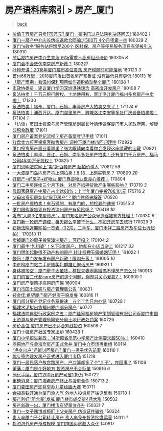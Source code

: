 [房产语料库索引](../../README.md)  > [房产_厦门](房产_厦门.md)
====
> [back](../README.md)

- [价值千万房产只卖170万元? 厦门一豪宅已过户法院判决还回去!](http://jkwz.applinzi.com/ittc/7087396065253000202.html#%E4%BB%B7%E5%80%BC%E5%8D%83%E4%B8%87%E6%88%BF%E4%BA%A7%E5%8F%AA%E5%8D%96170%E4%B8%87%E5%85%83%3F+%E5%8E%A6%E9%97%A8%E4%B8%80%E8%B1%AA%E5%AE%85%E5%B7%B2%E8%BF%87%E6%88%B7%E6%B3%95%E9%99%A2%E5%88%A4%E5%86%B3%E8%BF%98%E5%9B%9E%E5%8E%BB%21) 180402 *1* 
- [厦门一房产中介店长伪造退款合同骗走500万 4个月挥霍一空](http://jkwz.applinzi.com/ittc/7085847738724123658.html#%E5%8E%A6%E9%97%A8%E4%B8%80%E6%88%BF%E4%BA%A7%E4%B8%AD%E4%BB%8B%E5%BA%97%E9%95%BF%E4%BC%AA%E9%80%A0%E9%80%80%E6%AC%BE%E5%90%88%E5%90%8C%E9%AA%97%E8%B5%B0500%E4%B8%87+4%E4%B8%AA%E6%9C%88%E6%8C%A5%E9%9C%8D%E4%B8%80%E7%A9%BA) 180329 *2* 
- [厦门“e政务”服务站将增至200个 医社保、房产等便民服务项目有望被引入](http://jkwz.applinzi.com/ittc/7078762526101996551.html#%E5%8E%A6%E9%97%A8%E2%80%9Ce%E6%94%BF%E5%8A%A1%E2%80%9D%E6%9C%8D%E5%8A%A1%E7%AB%99%E5%B0%86%E5%A2%9E%E8%87%B3200%E4%B8%AA+%E5%8C%BB%E7%A4%BE%E4%BF%9D%E3%80%81%E6%88%BF%E4%BA%A7%E7%AD%89%E4%BE%BF%E6%B0%91%E6%9C%8D%E5%8A%A1%E9%A1%B9%E7%9B%AE%E6%9C%89%E6%9C%9B%E8%A2%AB%E5%BC%95%E5%85%A5) 180310  
- [节后厦门房产中介生意淡 市场需求不高房租没涨价](http://jkwz.applinzi.com/ittc/7076924541026960391.html#%E8%8A%82%E5%90%8E%E5%8E%A6%E9%97%A8%E6%88%BF%E4%BA%A7%E4%B8%AD%E4%BB%8B%E7%94%9F%E6%84%8F%E6%B7%A1+%E5%B8%82%E5%9C%BA%E9%9C%80%E6%B1%82%E4%B8%8D%E9%AB%98%E6%88%BF%E7%A7%9F%E6%B2%A1%E6%B6%A8%E4%BB%B7) 180305 *8* 
- [厦门会不会效仿南京房产新政？](http://jkwz.applinzi.com/ittc/7074900513588249607.html#%E5%8E%A6%E9%97%A8%E4%BC%9A%E4%B8%8D%E4%BC%9A%E6%95%88%E4%BB%BF%E5%8D%97%E4%BA%AC%E6%88%BF%E4%BA%A7%E6%96%B0%E6%94%BF%EF%BC%9F) 180227  
- [叶檀开讲：2018年厦门楼市高位震荡 房产税随时可能落地](http://jkwz.applinzi.com/ittc/7061690500933747723.html#%E5%8F%B6%E6%AA%80%E5%BC%80%E8%AE%B2%EF%BC%9A2018%E5%B9%B4%E5%8E%A6%E9%97%A8%E6%A5%BC%E5%B8%82%E9%AB%98%E4%BD%8D%E9%9C%87%E8%8D%A1+%E6%88%BF%E4%BA%A7%E7%A8%8E%E9%9A%8F%E6%97%B6%E5%8F%AF%E8%83%BD%E8%90%BD%E5%9C%B0) 180123 *3* 
- [首付66万起！2018厦门发出首张房产预售证 没有最低只有更低](http://jkwz.applinzi.com/ittc/7057990831942665232.html#%E9%A6%96%E4%BB%9866%E4%B8%87%E8%B5%B7%EF%BC%812018%E5%8E%A6%E9%97%A8%E5%8F%91%E5%87%BA%E9%A6%96%E5%BC%A0%E6%88%BF%E4%BA%A7%E9%A2%84%E5%94%AE%E8%AF%81+%E6%B2%A1%E6%9C%89%E6%9C%80%E4%BD%8E%E5%8F%AA%E6%9C%89%E6%9B%B4%E4%BD%8E) 180113 *16* 
- [「房产案例」看漳州保利项目如何造IP撬动整个厦门](http://jkwz.applinzi.com/ittc/7056304626494604294.html#%E3%80%8C%E6%88%BF%E4%BA%A7%E6%A1%88%E4%BE%8B%E3%80%8D%E7%9C%8B%E6%BC%B3%E5%B7%9E%E4%BF%9D%E5%88%A9%E9%A1%B9%E7%9B%AE%E5%A6%82%E4%BD%95%E9%80%A0IP%E6%92%AC%E5%8A%A8%E6%95%B4%E4%B8%AA%E5%8E%A6%E9%97%A8) 180108 *1* 
- [市政协委员：建议厦门学习深圳港铁理念 高密度开发房产](http://jkwz.applinzi.com/ittc/7056213354404643851.html#%E5%B8%82%E6%94%BF%E5%8D%8F%E5%A7%94%E5%91%98%EF%BC%9A%E5%BB%BA%E8%AE%AE%E5%8E%A6%E9%97%A8%E5%AD%A6%E4%B9%A0%E6%B7%B1%E5%9C%B3%E6%B8%AF%E9%93%81%E7%90%86%E5%BF%B5+%E9%AB%98%E5%AF%86%E5%BA%A6%E5%BC%80%E5%8F%91%E6%88%BF%E4%BA%A7) 180108 *7* 
- [泉法拍卖｜千万元银行股权、土地使用权，晋江洛江厦门福州多套房产拍卖啦！](http://jkwz.applinzi.com/ittc/7052986738765464592.html#%E6%B3%89%E6%B3%95%E6%8B%8D%E5%8D%96%EF%BD%9C%E5%8D%83%E4%B8%87%E5%85%83%E9%93%B6%E8%A1%8C%E8%82%A1%E6%9D%83%E3%80%81%E5%9C%9F%E5%9C%B0%E4%BD%BF%E7%94%A8%E6%9D%83%EF%BC%8C%E6%99%8B%E6%B1%9F%E6%B4%9B%E6%B1%9F%E5%8E%A6%E9%97%A8%E7%A6%8F%E5%B7%9E%E5%A4%9A%E5%A5%97%E6%88%BF%E4%BA%A7%E6%8B%8D%E5%8D%96%E5%95%A6%EF%BC%81) 171230  
- [泉法拍卖｜福州、厦门、石狮、丰泽房产大拍卖又来了！](http://jkwz.applinzi.com/ittc/7039610857145762832.html#%E6%B3%89%E6%B3%95%E6%8B%8D%E5%8D%96%EF%BD%9C%E7%A6%8F%E5%B7%9E%E3%80%81%E5%8E%A6%E9%97%A8%E3%80%81%E7%9F%B3%E7%8B%AE%E3%80%81%E4%B8%B0%E6%B3%BD%E6%88%BF%E4%BA%A7%E5%A4%A7%E6%8B%8D%E5%8D%96%E5%8F%88%E6%9D%A5%E4%BA%86%EF%BC%81) 171124 *6* 
- [泉法拍卖｜浦西万达、厦门湖里房产，鲤城洛江南安等多处厂房设备拍卖啦！](http://jkwz.applinzi.com/ittc/7032075399159350288.html#%E6%B3%89%E6%B3%95%E6%8B%8D%E5%8D%96%EF%BD%9C%E6%B5%A6%E8%A5%BF%E4%B8%87%E8%BE%BE%E3%80%81%E5%8E%A6%E9%97%A8%E6%B9%96%E9%87%8C%E6%88%BF%E4%BA%A7%EF%BC%8C%E9%B2%A4%E5%9F%8E%E6%B4%9B%E6%B1%9F%E5%8D%97%E5%AE%89%E7%AD%89%E5%A4%9A%E5%A4%84%E5%8E%82%E6%88%BF%E8%AE%BE%E5%A4%87%E6%8B%8D%E5%8D%96%E5%95%A6%EF%BC%81) 171104 *1* 
- [「访谈」市国土资源与房产管理局副局长叶德传做客厦门市人民政府网，解疑公积金政策](http://jkwz.applinzi.com/ittc/7023239048532083728.html#%E3%80%8C%E8%AE%BF%E8%B0%88%E3%80%8D%E5%B8%82%E5%9B%BD%E5%9C%9F%E8%B5%84%E6%BA%90%E4%B8%8E%E6%88%BF%E4%BA%A7%E7%AE%A1%E7%90%86%E5%B1%80%E5%89%AF%E5%B1%80%E9%95%BF%E5%8F%B6%E5%BE%B7%E4%BC%A0%E5%81%9A%E5%AE%A2%E5%8E%A6%E9%97%A8%E5%B8%82%E4%BA%BA%E6%B0%91%E6%94%BF%E5%BA%9C%E7%BD%91%EF%BC%8C%E8%A7%A3%E7%96%91%E5%85%AC%E7%A7%AF%E9%87%91%E6%94%BF%E7%AD%96) 171011  
- [厦门房产备案登记流程？房产备案登记手续](http://jkwz.applinzi.com/ittc/7023106106824590352.html#%E5%8E%A6%E9%97%A8%E6%88%BF%E4%BA%A7%E5%A4%87%E6%A1%88%E7%99%BB%E8%AE%B0%E6%B5%81%E7%A8%8B%EF%BC%9F%E6%88%BF%E4%BA%A7%E5%A4%87%E6%A1%88%E7%99%BB%E8%AE%B0%E6%89%8B%E7%BB%AD) 171011  
- [红盘卖力揽客投资客抛售房产 调控下厦门楼市回归理性](http://jkwz.applinzi.com/ittc/7016026540268323856.html#%E7%BA%A2%E7%9B%98%E5%8D%96%E5%8A%9B%E6%8F%BD%E5%AE%A2%E6%8A%95%E8%B5%84%E5%AE%A2%E6%8A%9B%E5%94%AE%E6%88%BF%E4%BA%A7+%E8%B0%83%E6%8E%A7%E4%B8%8B%E5%8E%A6%E9%97%A8%E6%A5%BC%E5%B8%82%E5%9B%9E%E5%BD%92%E7%90%86%E6%80%A7) 170922  
- [厦门投资房产置业看哪里？张大眼睛向南看你会发现这座隐藏的宝藏](http://jkwz.applinzi.com/ittc/7015905717683487760.html#%E5%8E%A6%E9%97%A8%E6%8A%95%E8%B5%84%E6%88%BF%E4%BA%A7%E7%BD%AE%E4%B8%9A%E7%9C%8B%E5%93%AA%E9%87%8C%EF%BC%9F%E5%BC%A0%E5%A4%A7%E7%9C%BC%E7%9D%9B%E5%90%91%E5%8D%97%E7%9C%8B%E4%BD%A0%E4%BC%9A%E5%8F%91%E7%8E%B0%E8%BF%99%E5%BA%A7%E9%9A%90%E8%97%8F%E7%9A%84%E5%AE%9D%E8%97%8F) 170921  
- [泉法拍卖｜丰泽、晋江、石狮、南平多处房产拍卖！还有厦门千万房产、福马公司4530万元股权！](http://jkwz.applinzi.com/ittc/7005850035135464465.html#%E6%B3%89%E6%B3%95%E6%8B%8D%E5%8D%96%EF%BD%9C%E4%B8%B0%E6%B3%BD%E3%80%81%E6%99%8B%E6%B1%9F%E3%80%81%E7%9F%B3%E7%8B%AE%E3%80%81%E5%8D%97%E5%B9%B3%E5%A4%9A%E5%A4%84%E6%88%BF%E4%BA%A7%E6%8B%8D%E5%8D%96%EF%BC%81%E8%BF%98%E6%9C%89%E5%8E%A6%E9%97%A8%E5%8D%83%E4%B8%87%E6%88%BF%E4%BA%A7%E3%80%81%E7%A6%8F%E9%A9%AC%E5%85%AC%E5%8F%B84530%E4%B8%87%E5%85%83%E8%82%A1%E6%9D%83%EF%BC%81) 170825 *1* 
- [厦门思明法院网上“卖”近百套房产 起拍价诱人](http://jkwz.applinzi.com/ittc/7000838885914182672.html#%E5%8E%A6%E9%97%A8%E6%80%9D%E6%98%8E%E6%B3%95%E9%99%A2%E7%BD%91%E4%B8%8A%E2%80%9C%E5%8D%96%E2%80%9D%E8%BF%91%E7%99%BE%E5%A5%97%E6%88%BF%E4%BA%A7+%E8%B5%B7%E6%8B%8D%E4%BB%B7%E8%AF%B1%E4%BA%BA) 170812 *59* 
- [一大波厦门岛内房产将上网拍卖！8·18，上网买套房？](http://jkwz.applinzi.com/ittc/6999760800196330513.html#%E4%B8%80%E5%A4%A7%E6%B3%A2%E5%8E%A6%E9%97%A8%E5%B2%9B%E5%86%85%E6%88%BF%E4%BA%A7%E5%B0%86%E4%B8%8A%E7%BD%91%E6%8B%8D%E5%8D%96%EF%BC%818%C2%B718%EF%BC%8C%E4%B8%8A%E7%BD%91%E4%B9%B0%E5%A5%97%E6%88%BF%EF%BC%9F) 170809 *20* 
- [好房产=好房子+好物业 厦门靠谱物业盘良心推荐！](http://jkwz.applinzi.com/ittc/6997978082429109264.html#%E5%A5%BD%E6%88%BF%E4%BA%A7%3D%E5%A5%BD%E6%88%BF%E5%AD%90%2B%E5%A5%BD%E7%89%A9%E4%B8%9A+%E5%8E%A6%E9%97%A8%E9%9D%A0%E8%B0%B1%E7%89%A9%E4%B8%9A%E7%9B%98%E8%89%AF%E5%BF%83%E6%8E%A8%E8%8D%90%EF%BC%81) 170804  
- [厦门二手房连续三个月下跌，对房产抵押贷款产生哪些影响？](http://jkwz.applinzi.com/ittc/6992152374318466065.html#%E5%8E%A6%E9%97%A8%E4%BA%8C%E6%89%8B%E6%88%BF%E8%BF%9E%E7%BB%AD%E4%B8%89%E4%B8%AA%E6%9C%88%E4%B8%8B%E8%B7%8C%EF%BC%8C%E5%AF%B9%E6%88%BF%E4%BA%A7%E6%8A%B5%E6%8A%BC%E8%B4%B7%E6%AC%BE%E4%BA%A7%E7%94%9F%E5%93%AA%E4%BA%9B%E5%BD%B1%E5%93%8D%EF%BC%9F) 170719 *3* 
- [我国家庭资产中房产占比达68%；上半年厦门完投706.1亿元](http://jkwz.applinzi.com/ittc/6990805343998051345.html#%E6%88%91%E5%9B%BD%E5%AE%B6%E5%BA%AD%E8%B5%84%E4%BA%A7%E4%B8%AD%E6%88%BF%E4%BA%A7%E5%8D%A0%E6%AF%94%E8%BE%BE68%25%EF%BC%9B%E4%B8%8A%E5%8D%8A%E5%B9%B4%E5%8E%A6%E9%97%A8%E5%AE%8C%E6%8A%95706.1%E4%BA%BF%E5%85%83) 170716 *2* 
- [父母出资买房如何“保卫房产”？厦门律师来解答](http://jkwz.applinzi.com/ittc/6969761185753728005.html#%E7%88%B6%E6%AF%8D%E5%87%BA%E8%B5%84%E4%B9%B0%E6%88%BF%E5%A6%82%E4%BD%95%E2%80%9C%E4%BF%9D%E5%8D%AB%E6%88%BF%E4%BA%A7%E2%80%9D%EF%BC%9F%E5%8E%A6%E9%97%A8%E5%BE%8B%E5%B8%88%E6%9D%A5%E8%A7%A3%E7%AD%94) 170520  
- [一批房产要拍卖！有石狮的，有厦门的，想捡漏的速来](http://jkwz.applinzi.com/ittc/6968012308109329413.html#%E4%B8%80%E6%89%B9%E6%88%BF%E4%BA%A7%E8%A6%81%E6%8B%8D%E5%8D%96%EF%BC%81%E6%9C%89%E7%9F%B3%E7%8B%AE%E7%9A%84%EF%BC%8C%E6%9C%89%E5%8E%A6%E9%97%A8%E7%9A%84%EF%BC%8C%E6%83%B3%E6%8D%A1%E6%BC%8F%E7%9A%84%E9%80%9F%E6%9D%A5) 170515 *3* 
- [厦门限购限售现在投资漳州房产有风险吗？](http://jkwz.applinzi.com/ittc/6958169554948719620.html#%E5%8E%A6%E9%97%A8%E9%99%90%E8%B4%AD%E9%99%90%E5%94%AE%E7%8E%B0%E5%9C%A8%E6%8A%95%E8%B5%84%E6%BC%B3%E5%B7%9E%E6%88%BF%E4%BA%A7%E6%9C%89%E9%A3%8E%E9%99%A9%E5%90%97%EF%BC%9F) 170419 *10* 
- [发布“大鳄3亿来厦炒房”，厦门知名房产公众号造谣被警方处理！](http://jkwz.applinzi.com/ittc/6950728660960150532.html#%E5%8F%91%E5%B8%83%E2%80%9C%E5%A4%A7%E9%B3%843%E4%BA%BF%E6%9D%A5%E5%8E%A6%E7%82%92%E6%88%BF%E2%80%9D%EF%BC%8C%E5%8E%A6%E9%97%A8%E7%9F%A5%E5%90%8D%E6%88%BF%E4%BA%A7%E5%85%AC%E4%BC%97%E5%8F%B7%E9%80%A0%E8%B0%A3%E8%A2%AB%E8%AD%A6%E6%96%B9%E5%A4%84%E7%90%86%EF%BC%81) 170330 *6* 
- [厦门新一轮房产调控，每天那么辛苦干什么，不如开房车去旅行](http://jkwz.applinzi.com/ittc/6950479257104024581.html#%E5%8E%A6%E9%97%A8%E6%96%B0%E4%B8%80%E8%BD%AE%E6%88%BF%E4%BA%A7%E8%B0%83%E6%8E%A7%EF%BC%8C%E6%AF%8F%E5%A4%A9%E9%82%A3%E4%B9%88%E8%BE%9B%E8%8B%A6%E5%B9%B2%E4%BB%80%E4%B9%88%EF%BC%8C%E4%B8%8D%E5%A6%82%E5%BC%80%E6%88%BF%E8%BD%A6%E5%8E%BB%E6%97%85%E8%A1%8C) 170329 *3* 
- [石狮法院近期网拍一览表（32宗，二手车、厦门禾祥二路房产及车位七折起拍）](http://jkwz.applinzi.com/ittc/6943542808282661893.html#%E7%9F%B3%E7%8B%AE%E6%B3%95%E9%99%A2%E8%BF%91%E6%9C%9F%E7%BD%91%E6%8B%8D%E4%B8%80%E8%A7%88%E8%A1%A8%EF%BC%8832%E5%AE%97%EF%BC%8C%E4%BA%8C%E6%89%8B%E8%BD%A6%E3%80%81%E5%8E%A6%E9%97%A8%E7%A6%BE%E7%A5%A5%E4%BA%8C%E8%B7%AF%E6%88%BF%E4%BA%A7%E5%8F%8A%E8%BD%A6%E4%BD%8D%E4%B8%83%E6%8A%98%E8%B5%B7%E6%8B%8D%EF%BC%89) 170310 *11* 
- [卖掉厦门的房子投资澳洲房产，可行吗？](http://jkwz.applinzi.com/ittc/6919204917863777284.html#%E5%8D%96%E6%8E%89%E5%8E%A6%E9%97%A8%E7%9A%84%E6%88%BF%E5%AD%90%E6%8A%95%E8%B5%84%E6%BE%B3%E6%B4%B2%E6%88%BF%E4%BA%A7%EF%BC%8C%E5%8F%AF%E8%A1%8C%E5%90%97%EF%BC%9F) 170104 *2* 
- [厦门最牛“包租婆”！名下3套房产，她却在小店当杂工](http://jkwz.applinzi.com/ittc/6912546263500588036.html#%E5%8E%A6%E9%97%A8%E6%9C%80%E7%89%9B%E2%80%9C%E5%8C%85%E7%A7%9F%E5%A9%86%E2%80%9D%EF%BC%81%E5%90%8D%E4%B8%8B3%E5%A5%97%E6%88%BF%E4%BA%A7%EF%BC%8C%E5%A5%B9%E5%8D%B4%E5%9C%A8%E5%B0%8F%E5%BA%97%E5%BD%93%E6%9D%82%E5%B7%A5) 161217 *33* 
- [厦门明年起取得不动产权的房产  转让抵押无需婚姻证明！](http://jkwz.applinzi.com/ittc/6891740412095497220.html#%E5%8E%A6%E9%97%A8%E6%98%8E%E5%B9%B4%E8%B5%B7%E5%8F%96%E5%BE%97%E4%B8%8D%E5%8A%A8%E4%BA%A7%E6%9D%83%E7%9A%84%E6%88%BF%E4%BA%A7++%E8%BD%AC%E8%AE%A9%E6%8A%B5%E6%8A%BC%E6%97%A0%E9%9C%80%E5%A9%9A%E5%A7%BB%E8%AF%81%E6%98%8E%EF%BC%81) 161022 *1* 
- [快讯！厦门发布发布房产新政！限购升级！](http://jkwz.applinzi.com/ittc/6885618966419997700.html#%E5%BF%AB%E8%AE%AF%EF%BC%81%E5%8E%A6%E9%97%A8%E5%8F%91%E5%B8%83%E5%8F%91%E5%B8%83%E6%88%BF%E4%BA%A7%E6%96%B0%E6%94%BF%EF%BC%81%E9%99%90%E8%B4%AD%E5%8D%87%E7%BA%A7%EF%BC%81) 161005 *10* 
- [中房榜厦门站二手房颁奖礼群雄汇聚话房产](http://jkwz.applinzi.com/ittc/6880356321844528132.html#%E4%B8%AD%E6%88%BF%E6%A6%9C%E5%8E%A6%E9%97%A8%E7%AB%99%E4%BA%8C%E6%89%8B%E6%88%BF%E9%A2%81%E5%A5%96%E7%A4%BC%E7%BE%A4%E9%9B%84%E6%B1%87%E8%81%9A%E8%AF%9D%E6%88%BF%E4%BA%A7) 160921 *1* 
- [身体被掏空！厦门房子太值钱，移民夫妻闹离婚搞不懂房产怎么分](http://jkwz.applinzi.com/ittc/6877302371549447173.html#%E8%BA%AB%E4%BD%93%E8%A2%AB%E6%8E%8F%E7%A9%BA%EF%BC%81%E5%8E%A6%E9%97%A8%E6%88%BF%E5%AD%90%E5%A4%AA%E5%80%BC%E9%92%B1%EF%BC%8C%E7%A7%BB%E6%B0%91%E5%A4%AB%E5%A6%BB%E9%97%B9%E7%A6%BB%E5%A9%9A%E6%90%9E%E4%B8%8D%E6%87%82%E6%88%BF%E4%BA%A7%E6%80%8E%E4%B9%88%E5%88%86) 160913  
- [厦门的富二代都care房产的这个问题，你却只关心爱疯7！](http://jkwz.applinzi.com/ittc/6875826297787384837.html#%E5%8E%A6%E9%97%A8%E7%9A%84%E5%AF%8C%E4%BA%8C%E4%BB%A3%E9%83%BDcare%E6%88%BF%E4%BA%A7%E7%9A%84%E8%BF%99%E4%B8%AA%E9%97%AE%E9%A2%98%EF%BC%8C%E4%BD%A0%E5%8D%B4%E5%8F%AA%E5%85%B3%E5%BF%83%E7%88%B1%E7%96%AF7%EF%BC%81) 160909 *1* 
- [厦门房产限购提高购房门槛](http://jkwz.applinzi.com/ittc/6872546950385239045.html#%E5%8E%A6%E9%97%A8%E6%88%BF%E4%BA%A7%E9%99%90%E8%B4%AD%E6%8F%90%E9%AB%98%E8%B4%AD%E6%88%BF%E9%97%A8%E6%A7%9B) 160904  
- [厦门市国土资源与房产管理局公告](http://jkwz.applinzi.com/ittc/6872510495369724933.html#%E5%8E%A6%E9%97%A8%E5%B8%82%E5%9B%BD%E5%9C%9F%E8%B5%84%E6%BA%90%E4%B8%8E%E6%88%BF%E4%BA%A7%E7%AE%A1%E7%90%86%E5%B1%80%E5%85%AC%E5%91%8A) 160831  
- [裴金佳:希望厦门房产健康平稳发展](http://jkwz.applinzi.com/ittc/6867069998920631301.html#%E8%A3%B4%E9%87%91%E4%BD%B3%3A%E5%B8%8C%E6%9C%9B%E5%8E%A6%E9%97%A8%E6%88%BF%E4%BA%A7%E5%81%A5%E5%BA%B7%E5%B9%B3%E7%A8%B3%E5%8F%91%E5%B1%95) 160816 *11* 
- [厦门部分房产登记业务将提速　五个工作日内办结](http://jkwz.applinzi.com/ittc/6860213782487499781.html#%E5%8E%A6%E9%97%A8%E9%83%A8%E5%88%86%E6%88%BF%E4%BA%A7%E7%99%BB%E8%AE%B0%E4%B8%9A%E5%8A%A1%E5%B0%86%E6%8F%90%E9%80%9F%E3%80%80%E4%BA%94%E4%B8%AA%E5%B7%A5%E4%BD%9C%E6%97%A5%E5%86%85%E5%8A%9E%E7%BB%93) 160729 *1* 
- [福建水泥拟出售福州厦门部分房产](http://jkwz.applinzi.com/ittc/6859600777345238020.html#%E7%A6%8F%E5%BB%BA%E6%B0%B4%E6%B3%A5%E6%8B%9F%E5%87%BA%E5%94%AE%E7%A6%8F%E5%B7%9E%E5%8E%A6%E9%97%A8%E9%83%A8%E5%88%86%E6%88%BF%E4%BA%A7) 160727  
- [福建法院典型行政案例之五：厦门佳家福房地产策划管理有限公司诉厦门市国土资源与房产管理局同安分局土地行政处罚案](http://jkwz.applinzi.com/ittc/6859226351248344068.html#%E7%A6%8F%E5%BB%BA%E6%B3%95%E9%99%A2%E5%85%B8%E5%9E%8B%E8%A1%8C%E6%94%BF%E6%A1%88%E4%BE%8B%E4%B9%8B%E4%BA%94%EF%BC%9A%E5%8E%A6%E9%97%A8%E4%BD%B3%E5%AE%B6%E7%A6%8F%E6%88%BF%E5%9C%B0%E4%BA%A7%E7%AD%96%E5%88%92%E7%AE%A1%E7%90%86%E6%9C%89%E9%99%90%E5%85%AC%E5%8F%B8%E8%AF%89%E5%8E%A6%E9%97%A8%E5%B8%82%E5%9B%BD%E5%9C%9F%E8%B5%84%E6%BA%90%E4%B8%8E%E6%88%BF%E4%BA%A7%E7%AE%A1%E7%90%86%E5%B1%80%E5%90%8C%E5%AE%89%E5%88%86%E5%B1%80%E5%9C%9F%E5%9C%B0%E8%A1%8C%E6%94%BF%E5%A4%84%E7%BD%9A%E6%A1%88) 160726  
- [房价高位 厦门房产已不适合短线投资](http://jkwz.applinzi.com/ittc/6829192058094748677.html#%E6%88%BF%E4%BB%B7%E9%AB%98%E4%BD%8D+%E5%8E%A6%E9%97%A8%E6%88%BF%E4%BA%A7%E5%B7%B2%E4%B8%8D%E9%80%82%E5%90%88%E7%9F%AD%E7%BA%BF%E6%8A%95%E8%B5%84) 160506 *7* 
- [厦门十强房产社区专家出炉](http://jkwz.applinzi.com/ittc/6826144027514504197.html#%E5%8E%A6%E9%97%A8%E5%8D%81%E5%BC%BA%E6%88%BF%E4%BA%A7%E7%A4%BE%E5%8C%BA%E4%B8%93%E5%AE%B6%E5%87%BA%E7%82%89) 160428 *1* 
- [厦门小学招生新政：14所原省示范小学房产比例要求超50％！](http://jkwz.applinzi.com/ittc/6819422488064689156.html#%E5%8E%A6%E9%97%A8%E5%B0%8F%E5%AD%A6%E6%8B%9B%E7%94%9F%E6%96%B0%E6%94%BF%EF%BC%9A14%E6%89%80%E5%8E%9F%E7%9C%81%E7%A4%BA%E8%8C%83%E5%B0%8F%E5%AD%A6%E6%88%BF%E4%BA%A7%E6%AF%94%E4%BE%8B%E8%A6%81%E6%B1%82%E8%B6%8550%EF%BC%85%EF%BC%81) 160410  
- [鼎原地产与金海岸房产正式合并 厦门中介市场再重组](http://jkwz.applinzi.com/ittc/6787113176244159493.html#%E9%BC%8E%E5%8E%9F%E5%9C%B0%E4%BA%A7%E4%B8%8E%E9%87%91%E6%B5%B7%E5%B2%B8%E6%88%BF%E4%BA%A7%E6%AD%A3%E5%BC%8F%E5%90%88%E5%B9%B6+%E5%8E%A6%E9%97%A8%E4%B8%AD%E4%BB%8B%E5%B8%82%E5%9C%BA%E5%86%8D%E9%87%8D%E7%BB%84) 160114  
- [“净身出户”还能讨回房产? 厦门一男子状告前妻](http://jkwz.applinzi.com/ittc/6785758773360722948.html#%E2%80%9C%E5%87%80%E8%BA%AB%E5%87%BA%E6%88%B7%E2%80%9D%E8%BF%98%E8%83%BD%E8%AE%A8%E5%9B%9E%E6%88%BF%E4%BA%A7%3F+%E5%8E%A6%E9%97%A8%E4%B8%80%E7%94%B7%E5%AD%90%E7%8A%B6%E5%91%8A%E5%89%8D%E5%A6%BB) 160110 *1* 
- [优步签约建发房产正式进入厦门市场](http://jkwz.applinzi.com/ittc/6777091708848440325.html#%E4%BC%98%E6%AD%A5%E7%AD%BE%E7%BA%A6%E5%BB%BA%E5%8F%91%E6%88%BF%E4%BA%A7%E6%AD%A3%E5%BC%8F%E8%BF%9B%E5%85%A5%E5%8E%A6%E9%97%A8%E5%B8%82%E5%9C%BA) 151218  
- [厦门一居民落户故宫路房产，户口簿却多了个“儿子”，咋回事？](http://jkwz.applinzi.com/ittc/6762244769841677316.html#%E5%8E%A6%E9%97%A8%E4%B8%80%E5%B1%85%E6%B0%91%E8%90%BD%E6%88%B7%E6%95%85%E5%AE%AB%E8%B7%AF%E6%88%BF%E4%BA%A7%EF%BC%8C%E6%88%B7%E5%8F%A3%E7%B0%BF%E5%8D%B4%E5%A4%9A%E4%BA%86%E4%B8%AA%E2%80%9C%E5%84%BF%E5%AD%90%E2%80%9D%EF%BC%8C%E5%92%8B%E5%9B%9E%E4%BA%8B%EF%BC%9F) 151108  
- [董藩：厦门是个好地方 投资房产不会贬值](http://jkwz.applinzi.com/ittc/6742623756344591365.html#%E8%91%A3%E8%97%A9%EF%BC%9A%E5%8E%A6%E9%97%A8%E6%98%AF%E4%B8%AA%E5%A5%BD%E5%9C%B0%E6%96%B9+%E6%8A%95%E8%B5%84%E6%88%BF%E4%BA%A7%E4%B8%8D%E4%BC%9A%E8%B4%AC%E5%80%BC) 150916 *6* 
- [简化手续，厦门200万房产可省1.19万](http://jkwz.applinzi.com/ittc/547650615009886506.html#%E7%AE%80%E5%8C%96%E6%89%8B%E7%BB%AD%EF%BC%8C%E5%8E%A6%E9%97%A8200%E4%B8%87%E6%88%BF%E4%BA%A7%E5%8F%AF%E7%9C%811.19%E4%B8%87) 150722  
- [重磅消息：厦门海希房产终止与搜房合作](http://jkwz.applinzi.com/ittc/547650615056062658.html#%E9%87%8D%E7%A3%85%E6%B6%88%E6%81%AF%EF%BC%9A%E5%8E%A6%E9%97%A8%E6%B5%B7%E5%B8%8C%E6%88%BF%E4%BA%A7%E7%BB%88%E6%AD%A2%E4%B8%8E%E6%90%9C%E6%88%BF%E5%90%88%E4%BD%9C) 150713 *2* 
- [厦门麦田房产即将举办儿童绘画大赛](http://jkwz.applinzi.com/ittc/547650614985942397.html#%E5%8E%A6%E9%97%A8%E9%BA%A6%E7%94%B0%E6%88%BF%E4%BA%A7%E5%8D%B3%E5%B0%86%E4%B8%BE%E5%8A%9E%E5%84%BF%E7%AB%A5%E7%BB%98%E7%94%BB%E5%A4%A7%E8%B5%9B) 150711  
- [合福高铁开通为厦门添人气 外地人投资房产往这里看](http://jkwz.applinzi.com/ittc/547650615009840406.html#%E5%90%88%E7%A6%8F%E9%AB%98%E9%93%81%E5%BC%80%E9%80%9A%E4%B8%BA%E5%8E%A6%E9%97%A8%E6%B7%BB%E4%BA%BA%E6%B0%94+%E5%A4%96%E5%9C%B0%E4%BA%BA%E6%8A%95%E8%B5%84%E6%88%BF%E4%BA%A7%E5%BE%80%E8%BF%99%E9%87%8C%E7%9C%8B) 150710 *1* 
- [房产利好“组合拳”发威 厦门楼市成交量4月大涨](http://jkwz.applinzi.com/ittc/547650611410216398.html#%E6%88%BF%E4%BA%A7%E5%88%A9%E5%A5%BD%E2%80%9C%E7%BB%84%E5%90%88%E6%8B%B3%E2%80%9D%E5%8F%91%E5%A8%81+%E5%8E%A6%E9%97%A8%E6%A5%BC%E5%B8%82%E6%88%90%E4%BA%A4%E9%87%8F4%E6%9C%88%E5%A4%A7%E6%B6%A8) 150502  
- [房产新政一出，厦门楼市有望量价齐升](http://jkwz.applinzi.com/ittc/547650611401665935.html#%E6%88%BF%E4%BA%A7%E6%96%B0%E6%94%BF%E4%B8%80%E5%87%BA%EF%BC%8C%E5%8E%A6%E9%97%A8%E6%A5%BC%E5%B8%82%E6%9C%89%E6%9C%9B%E9%87%8F%E4%BB%B7%E9%BD%90%E5%8D%87) 150331 *7* 
- [厦门一女子赌博成瘾盯上父亲房产 伪造证件骗钱](http://jkwz.applinzi.com/ittc/547650611398977036.html#%E5%8E%A6%E9%97%A8%E4%B8%80%E5%A5%B3%E5%AD%90%E8%B5%8C%E5%8D%9A%E6%88%90%E7%98%BE%E7%9B%AF%E4%B8%8A%E7%88%B6%E4%BA%B2%E6%88%BF%E4%BA%A7+%E4%BC%AA%E9%80%A0%E8%AF%81%E4%BB%B6%E9%AA%97%E9%92%B1) 150324  
- [贵人鸟厦门子公司转让房产 贵人鸟泉州投资接盘运营](http://jkwz.applinzi.com/ittc/547650611380526969.html#%E8%B4%B5%E4%BA%BA%E9%B8%9F%E5%8E%A6%E9%97%A8%E5%AD%90%E5%85%AC%E5%8F%B8%E8%BD%AC%E8%AE%A9%E6%88%BF%E4%BA%A7+%E8%B4%B5%E4%BA%BA%E9%B8%9F%E6%B3%89%E5%B7%9E%E6%8A%95%E8%B5%84%E6%8E%A5%E7%9B%98%E8%BF%90%E8%90%A5) 141111 *1* 
- [投资海外房产渐成规模 厦门跨国买房趋大众化](http://jkwz.applinzi.com/ittc/547650611375110991.html#%E6%8A%95%E8%B5%84%E6%B5%B7%E5%A4%96%E6%88%BF%E4%BA%A7%E6%B8%90%E6%88%90%E8%A7%84%E6%A8%A1+%E5%8E%A6%E9%97%A8%E8%B7%A8%E5%9B%BD%E4%B9%B0%E6%88%BF%E8%B6%8B%E5%A4%A7%E4%BC%97%E5%8C%96) 140917  
